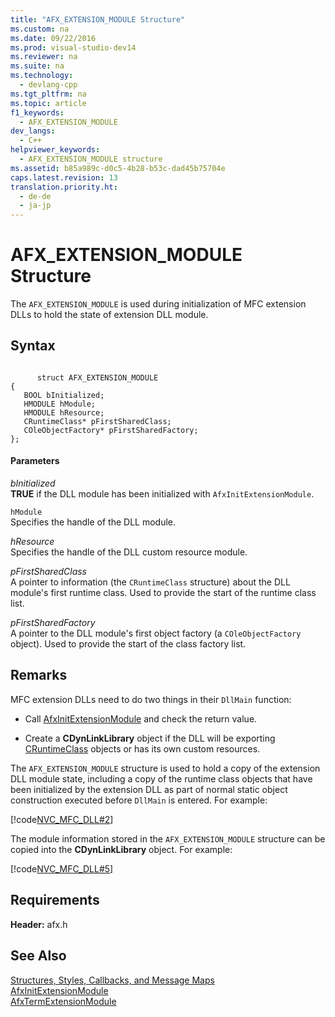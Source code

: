 ```yaml
---
title: "AFX_EXTENSION_MODULE Structure"
ms.custom: na
ms.date: 09/22/2016
ms.prod: visual-studio-dev14
ms.reviewer: na
ms.suite: na
ms.technology: 
  - devlang-cpp
ms.tgt_pltfrm: na
ms.topic: article
f1_keywords: 
  - AFX_EXTENSION_MODULE
dev_langs: 
  - C++
helpviewer_keywords: 
  - AFX_EXTENSION_MODULE structure
ms.assetid: b85a989c-d0c5-4b28-b53c-dad45b75704e
caps.latest.revision: 13
translation.priority.ht: 
  - de-de
  - ja-jp
---
```

# AFX_EXTENSION_MODULE Structure
The `AFX_EXTENSION_MODULE` is used during initialization of MFC extension DLLs to hold the state of extension DLL module.  
  
## Syntax  
  
```  
  
      struct AFX_EXTENSION_MODULE  
{  
   BOOL bInitialized;  
   HMODULE hModule;  
   HMODULE hResource;  
   CRuntimeClass* pFirstSharedClass;  
   COleObjectFactory* pFirstSharedFactory;  
};  
```  
  
#### Parameters  
 *bInitialized*  
 **TRUE** if the DLL module has been initialized with `AfxInitExtensionModule`.  
  
 `hModule`  
 Specifies the handle of the DLL module.  
  
 *hResource*  
 Specifies the handle of the DLL custom resource module.  
  
 *pFirstSharedClass*  
 A pointer to information (the `CRuntimeClass` structure) about the DLL module's first runtime class. Used to provide the start of the runtime class list.  
  
 *pFirstSharedFactory*  
 A pointer to the DLL module's first object factory (a `COleObjectFactory` object). Used to provide the start of the class factory list.  
  
## Remarks  
 MFC extension DLLs need to do two things in their `DllMain` function:  
  
-   Call [AfxInitExtensionModule](../vs140/afxinitextensionmodule.md) and check the return value.  
  
-   Create a **CDynLinkLibrary** object if the DLL will be exporting [CRuntimeClass](../vs140/cruntimeclass-structure.md) objects or has its own custom resources.  
  
 The `AFX_EXTENSION_MODULE` structure is used to hold a copy of the extension DLL module state, including a copy of the runtime class objects that have been initialized by the extension DLL as part of normal static object construction executed before `DllMain` is entered. For example:  
  
 [!code[NVC_MFC_DLL#2](../vs140/codesnippet/CPP/afx_extension_module-structure_1.cpp)]
  
  
 The module information stored in the `AFX_EXTENSION_MODULE` structure can be copied into the **CDynLinkLibrary** object. For example:  
  
 [!code[NVC_MFC_DLL#5](../vs140/codesnippet/CPP/afx_extension_module-structure_2.cpp)]
  
  
## Requirements  
 **Header:** afx.h  
  
## See Also  
 [Structures, Styles, Callbacks, and Message Maps](../vs140/structures--styles--callbacks--and-message-maps.md)   
 [AfxInitExtensionModule](../vs140/afxinitextensionmodule.md)   
 [AfxTermExtensionModule](../vs140/afxtermextensionmodule.md)